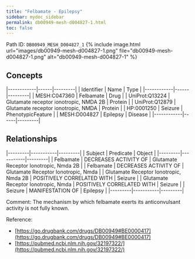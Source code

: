 ```yaml
---
title: "Felbamate - Epilepsy"
sidebar: mydoc_sidebar
permalink: db00949-mesh-d004827-1.html
toc: false 
---
```



Path ID: `DB00949_MESH_D004827_1`
{% include image.html url="images/db00949-mesh-d004827-1.png" file="db00949-mesh-d004827-1.png" alt="db00949-mesh-d004827-1" %}

## Concepts

|------------|------|---------|
| Identifier | Name | Type    |
|------------|------|---------|
| MESH:C047360 | Felbamate | Drug |
| UniProt:Q13224 | Glutamate receptor ionotropic, NMDA 2B | Protein |
| UniProt:Q12879 | Glutamate receptor ionotropic, NMDA | Protein |
| HP:0001250 | Seizure | PhenotypicFeature |
| MESH:D004827 | Epilepsy | Disease |
|------------|------|---------|

## Relationships

|---------|-----------|---------|
| Subject | Predicate | Object  |
|---------|-----------|---------|
| Felbamate | DECREASES ACTIVITY OF | Glutamate Receptor Ionotropic, Nmda 2B |
| Felbamate | DECREASES ACTIVITY OF | Glutamate Receptor Ionotropic, Nmda |
| Glutamate Receptor Ionotropic, Nmda 2B | POSITIVELY CORRELATED WITH | Seizure |
| Glutamate Receptor Ionotropic, Nmda | POSITIVELY CORRELATED WITH | Seizure |
| Seizure | MANIFESTATION OF | Epilepsy |
|---------|-----------|---------|

Comment: The mechanism by which felbamate exerts its anticonvulsant activity is not fully known.

Reference: 
  - [https://go.drugbank.com/drugs/DB00949#BE0000417](https://go.drugbank.com/drugs/DB00949#BE0000417)
  - [https://pubmed.ncbi.nlm.nih.gov/32197322/](https://pubmed.ncbi.nlm.nih.gov/32197322/)
